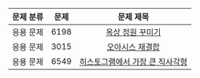 | 문제 분류 |  문제  |                           문제 제목                           |
|:-----:|:----:|:---------------------------------------------------------:| 
| 응용 문제 | 6198 |     [옥상 정원 꾸미기](https://www.acmicpc.net/problem/6198)     | 
| 응용 문제 | 3015 |     [오아시스 재결합](https://www.acmicpc.net/problem/3015)      | 
| 응용 문제 | 6549 | [히스토그램에서 가장 큰 직사각형](https://www.acmicpc.net/problem/6549) |